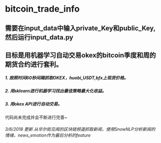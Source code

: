 # bitcoin_trade_info
## 需要在input_data中输入private_Key和public_Key,然后运行input_data.py
## 目标是用机器学习自动交易okex的bitcoin季度和周的期货合约进行套利。
##### 1. 按照时间60秒间隔抓取OKEX，huobi_USDT,bfx上现货价格。
##### 2. 用sklearn进行机器学习找出最佳策略最大化收益。
##### 3. 用okex API进行自动交易。

代码尚未完成并会不断进行完善~

###### 3/6/2018 更新 从华尔街见闻的区块链频道抓取新闻，使用SnowNLP分析新闻的情绪，news_emotion作为最后分析的feature
